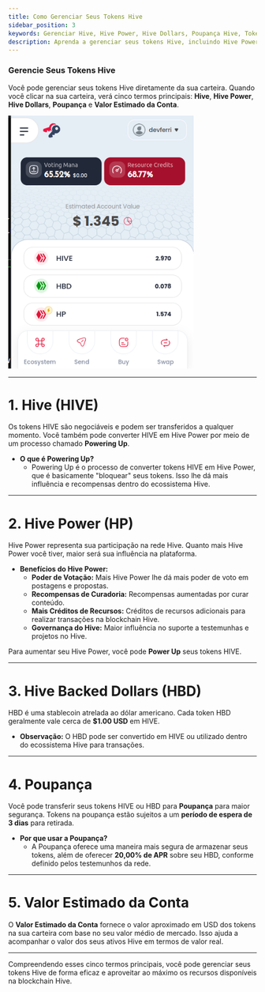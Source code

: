 ```yaml
---
title: Como Gerenciar Seus Tokens Hive
sidebar_position: 3
keywords: Gerenciar Hive, Hive Power, Hive Dollars, Poupança Hive, Tokens Hive, Guia Hive
description: Aprenda a gerenciar seus tokens Hive, incluindo Hive Power, Hive Dollars, e Poupança. Descubra como maximizar seu poder de voto e recompensas na blockchain Hive.
---
```


### Gerencie Seus Tokens Hive

Você pode gerenciar seus tokens Hive diretamente da sua carteira. Quando você clicar na sua carteira, verá cinco termos principais: **Hive**, **Hive Power**, **Hive Dollars**, **Poupança** e **Valor Estimado da Conta**.

![Visão geral dos Tokens Hive](../../../../../src/assets/Tuto-manage/1.png)

---

# 1. **Hive (HIVE)**

Os tokens HIVE são negociáveis e podem ser transferidos a qualquer momento. Você também pode converter HIVE em Hive Power por meio de um processo chamado **Powering Up**.

- **O que é Powering Up?**
  - Powering Up é o processo de converter tokens HIVE em Hive Power, que é basicamente "bloquear" seus tokens. Isso lhe dá mais influência e recompensas dentro do ecossistema Hive.

---

# 2. **Hive Power (HP)**

Hive Power representa sua participação na rede Hive. Quanto mais Hive Power você tiver, maior será sua influência na plataforma.

- **Benefícios do Hive Power:**
  - **Poder de Votação:** Mais Hive Power lhe dá mais poder de voto em postagens e propostas.
  - **Recompensas de Curadoria:** Recompensas aumentadas por curar conteúdo.
  - **Mais Créditos de Recursos:** Créditos de recursos adicionais para realizar transações na blockchain Hive.
  - **Governança do Hive:** Maior influência no suporte a testemunhas e projetos no Hive.

Para aumentar seu Hive Power, você pode **Power Up** seus tokens HIVE.

---

# 3. **Hive Backed Dollars (HBD)**

HBD é uma stablecoin atrelada ao dólar americano. Cada token HBD geralmente vale cerca de **$1.00 USD** em HIVE.

- **Observação:** O HBD pode ser convertido em HIVE ou utilizado dentro do ecossistema Hive para transações.

---

# 4. **Poupança**

Você pode transferir seus tokens HIVE ou HBD para **Poupança** para maior segurança. Tokens na poupança estão sujeitos a um **período de espera de 3 dias** para retirada.

- **Por que usar a Poupança?**
  - A Poupança oferece uma maneira mais segura de armazenar seus tokens, além de oferecer **20,00% de APR** sobre seu HBD, conforme definido pelos testemunhos da rede.

---

# 5. **Valor Estimado da Conta**

O **Valor Estimado da Conta** fornece o valor aproximado em USD dos tokens na sua carteira com base no seu valor médio de mercado. Isso ajuda a acompanhar o valor dos seus ativos Hive em termos de valor real.

---

Compreendendo esses cinco termos principais, você pode gerenciar seus tokens Hive de forma eficaz e aproveitar ao máximo os recursos disponíveis na blockchain Hive.
